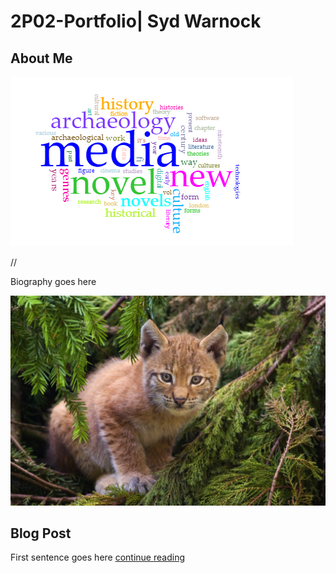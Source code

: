 # 2P02-Portfolio| Syd Warnock

## About Me

![](images/download.png)

//

Biography goes here

![](images/Lynx_kitten.jpg)

## Blog Post

First sentence goes here [continue reading](blog)
